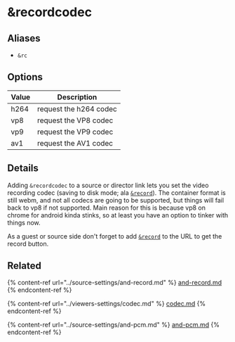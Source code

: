 # \&recordcodec

## Aliases

* `&rc`

## Options

| Value | Description             |
| ----- | ----------------------- |
| h264  | request the h264 codec  |
| vp8   | request the VP8 codec   |
| vp9   | request the VP9 codec   |
| av1   | request the AV1 codec   |

## Details

Adding `&recordcodec` to a source or director link lets you set the video recording codec (saving to disk mode; ala [`&record`](../source-settings/and-record.md)). The container format is still webm, and not all codecs are going to be supported, but things will fail back to vp8 if not supported. Main reason for this is because vp8 on chrome for android kinda stinks, so at least you have an option to tinker with things now.

As a guest or source side don't forget to add [`&record`](../source-settings/and-record.md) to the URL to get the record button.

## Related

{% content-ref url="../source-settings/and-record.md" %}
[and-record.md](../source-settings/and-record.md)
{% endcontent-ref %}

{% content-ref url="../viewers-settings/codec.md" %}
[codec.md](../viewers-settings/codec.md)
{% endcontent-ref %}

{% content-ref url="../source-settings/and-pcm.md" %}
[and-pcm.md](../source-settings/and-pcm.md)
{% endcontent-ref %}
